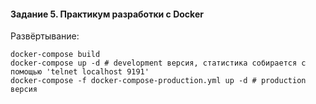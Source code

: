 #### Задание 5. Практикум разработки с Docker

Развёртывание:

```
docker-compose build
docker-compose up -d # development версия, статистика собирается с помощью 'telnet localhost 9191'
docker-compose -f docker-compose-production.yml up -d # production версия
```
